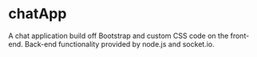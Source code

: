 # chatApp
A chat application build off Bootstrap and custom CSS code on the front-end. Back-end functionality provided by node.js and socket.io.
